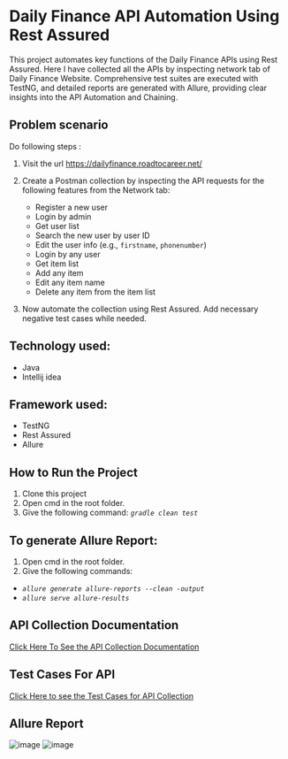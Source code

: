 # Daily Finance API Automation Using Rest Assured
This project automates key functions of the Daily Finance APIs using Rest Assured. Here I have collected all the APIs by inspecting network tab of Daily Finance Website.
Comprehensive test suites are executed with TestNG, and detailed reports are generated with Allure, providing clear insights into the API Automation and Chaining.

## Problem scenario 
Do following steps :

1. Visit the url https://dailyfinance.roadtocareer.net/

2. Create a Postman collection by inspecting the API requests for the following features from the Network tab:

    - Register a new user  
    - Login by admin  
    - Get user list  
    - Search the new user by user ID  
    - Edit the user info (e.g., `firstname`, `phonenumber`)  
    - Login by any user  
    - Get item list  
    - Add any item  
    - Edit any item name  
    - Delete any item from the item list


3. Now automate the collection using Rest Assured. Add necessary negative test cases while needed.

## Technology used:
- Java
- Intellij idea

## Framework used:
  - TestNG
  - Rest Assured
  - Allure


## How to Run the Project
1. Clone this project
2. Open cmd in the root folder.
3. Give the following command:  _````gradle clean test````_

## To generate Allure Report:
1. Open cmd in the root folder.
2. Give the following commands:
   
  *  _````allure generate allure-reports --clean -output````_
  *  _````allure serve allure-results````_
## API Collection Documentation
  [Click Here To See the API Collection Documentation ]()
## Test Cases For API
   [Click Here to see the Test Cases for API Collection]()
## Allure Report
![image](https://github.com/user-attachments/assets/59795a38-ef1d-4c5c-b2bc-0ec23ff8e605)
![image](https://github.com/user-attachments/assets/e59a5deb-c01b-4787-a78b-e9480584ff3b)


